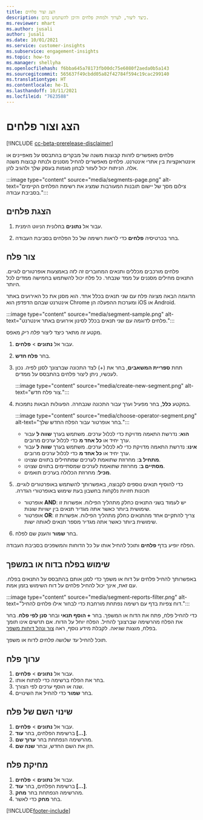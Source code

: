 ```yaml
---
title: הצג וצור פלחים
description: כיצד ליצור, לערוך ולמחוק פלחים והיכן להשתמש בהם.
ms.reviewer: mhart
ms.author: jusali
author: jusali
ms.date: 10/01/2021
ms.service: customer-insights
ms.subservice: engagement-insights
ms.topic: how-to
ms.manager: shellyha
ms.openlocfilehash: f6bba645a78173fb00dc75e6080f2aeda0b5a143
ms.sourcegitcommit: 565637f49cbdd05a82f42784f594c19cac299140
ms.translationtype: HT
ms.contentlocale: he-IL
ms.lasthandoff: 10/11/2021
ms.locfileid: "7623588"
---
```

# <a name="view-and-create-segments"></a>הצג וצור פלחים

[!INCLUDE [cc-beta-prerelease-disclaimer](includes/cc-beta-prerelease-disclaimer.md)]

פלחים מאפשרים לזהות קבוצות משנה של מבקרים בהתבסס על מאפיינים או אינטראקציות בין אתרי אינטרנט. פלחים מאפשרים להחיל מסננים ולנתח קבוצות משנה אלה. הניתוח יכול לעזור לבחון מגמות בעסק שלך ולהגיב להן. 

:::image type="content" source="media/segments-page.png" alt-text="צילום מסך של יישום תובנות המעורבות שמציג את רשימת הפלחים הקיימים בסביבת עבודה.":::

## <a name="view-segments"></a>הצגת פלחים

1. עבור אל **נתונים** בחלונית הניווט הימנית. 

1. בחר בכרטיסיה **פלחים** כדי לראות רשימה של כל הפלחים בסביבת העבודה. 

## <a name="create-a-segment"></a>צור פלח

פלחים מורכבים מכללים ותנאים המחוברים זה לזה באמצעות אופרטורים לוגיים. התנאים מחילים מסננים על ממד שנבחר. כל פלח יכול להשתמש בחמישה ממדים לכל היותר.

הדוגמה הבאה מציגה פלח עם שני תנאים בכלל אחד. הוא מסנן את כל האירועים באתר אינטרנט שבהם הדפדפן הוא Chrome ומערכות ההפעלה הן iOS או Android.

:::image type="content" source="media/segment-sample.png" alt-text="פלחים לדוגמה עם שני תנאים בכלל לסינון אירועים באתר אינטרנט.":::

מקטע זה מתאר כיצד ליצור *פלח ריק* מאפס.

1. עבור אל **נתונים** > **פלחים**.

1. בחר **פלח חדש**.

1. תחת **ספריית המשאבים**, בחר את (+) לצד התכונה שברצונך לסנן לפיה. נכון לעכשיו, ניתן ליצור פלחים בהתבסס על ממדים.

   :::image type="content" source="media/create-new-segment.png" alt-text="צור פלח חדש.":::

1. במקטע **כלל**, בחר מפעיל וערך עבור התכונה שנבחרה. הפעולות הבאות נתמכות.

   :::image type="content" source="media/choose-operator-segment.png" alt-text="בחר אופרטור עבור הפלח החדש שלך.":::

   - **הוא**: נדרשת התאמה מדויקת כדי לכלול ערכים. משתמש בערך **שווה ל** עבור ערך יחיד או **כל אחד מ** כדי לכלול ערכים מרובים.
   - **אינו**: נדרשת התאמה מדויקת כדי לא לכלול ערכים. משתמש בערך **שווה ל** עבור ערך יחיד או **כל אחד מ** כדי לכלול ערכים מרובים.
   - **מתחיל ב**: מחרוזת שתואמת לערכים שמתחילים בתווים שצוינו.
   - **מסתיים ב**: מחרוזת שתואמת לערכים שמסתיימים בתווים שצוינו.
   - **מכיל**: מחרוזת הכלולה בערכים תואמים.

1. כדי להוסיף תנאים נוספים לקבוצה, באפשרותך להשתמש באופרטורים לוגיים. תכונות חזויות נלקחות בחשבון בעת שימוש ב‏‫אופרטורי הגדרה.
   - אופרטור **AND**: יש לעמוד בשני התנאים כחלק מתהליך הפילוח. אפשרות זו שימושית ביותר כאשר אתה מגדיר תנאים בין ישויות שונות.
   - אופרטור **OR**: צריך להתקיים אחד מהתנאים כחלק מתהליך הפילוח. אפשרות זו שימושית ביותר כאשר אתה מגדיר מספר תנאים לאותה ישות.

1. בחר **שמור** והענק שם לפלח. 

הפלח יופיע בדף **פלחים** ותוכל להחיל אותו על כל הדוחות והמשפכים בסביבת העבודה.

## <a name="use-a-segment-in-a-report-or-funnel"></a>שימוש בפלח בדוח או במשפך

באפשרותך להחיל פלחים על דוח או משפך כדי לסנן אותם בהתבסס על התנאים בפלח. עם זאת, אינך יכול להחיל פלחים על דוח השימוש בזמן אמת.

:::image type="content" source="media/segment-reports-filter.png" alt-text="דוח צפיות בדף עם רשימה נפתחת מורחבת כדי לבחור אילו פלחים להחיל.":::

כדי להחיל פלח, פתח את הדוח או המשפך. בחר **+ הוסף תנאי** ובחר **סנן לפי פלח**. בחר את הפלח מהרשימה שברצונך להחיל. הפלח יוחל על הדוח. אם תרשים אינו תומך בפלח, מוצגת שגיאה. לקבלת מידע נוסף, ראה [צור ונהל דוחות משפך](funnel-reports.md).
 
תוכל להחיל *עד שלושה פלחים* לדוח או משפך.

## <a name="edit-a-segment"></a>ערוך פלח

1. עבור אל **נתונים** > **פלחים**.
1. בחר את הפלח ברשימה כדי לפתוח אותו. 
1. שנה או הוסף ערכים לפי הצורך.
1. בחר **שמור** כדי להחיל את השינויים.

## <a name="change-the-name-of-a-segment"></a>שינוי השם של פלח

1. עבור אל **נתונים** > **פלחים**.
1. ברשימת הפלחים, בחר **עוד [...]**. 
1. מהרשימה הנפתחת בחר **ערוך שם**.
1. הזן את השם החדש, ובחר **שנה שם**.

## <a name="delete-a-segment"></a>מחיקת פלח

1. עבור אל **נתונים** > **פלחים**.
1. ברשימת הפלחים, בחר **עוד [...]**. 
1. מהרשימה הנפתחת בחר **מחק**.
1. בחר **מחק** כדי לאשר.



[!INCLUDE[footer-include](../includes/footer-banner.md)]
